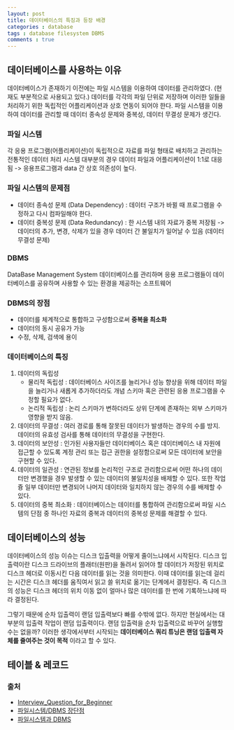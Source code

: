 ```yaml
---
layout: post
title: 데이터베이스의 특징과 등장 배경
categories : database
tags : database filesystem DBMS
comments : true
---
```


## 데이터베이스를 사용하는 이유
데이터베이스가 존재하기 이전에는 파일 시스템을 이용하여 데이터를 관리하였다. (현재도 부분적으로 사용되고 있다.) 데이터를 각각의 파일 단위로 저장하며 이러한 일들을 처리하기 위한 독립적인 어플리케이션과 상호 연동이 되어야 한다.
파일 시스템을 이용하여 데이터를 관리할 때 데이터 종속성 문제와 중복성, 데이터 무결성 문제가 생긴다.

### 파일 시스템
각 응용 프로그램(어플리케이션)이 독립적으로 자료를 파일 형태로 배치하고 관리하는 전통적인 데이터 처리 시스템
대부분의 경우 데이터 파일과 어플리케이션이 1:1로 대응됨
-> 응용프로그램과 data 간 상호 의존성이 높다.

### 파일 시스템의 문제점
- 데이터 종속성 문제 (Data Dependency)
  : 데이터 구조가 바뀔 때 프로그램을 수정하고 다시 컴파일해야 한다.
- 데이터 중복성 문제 (Data Redundancy)
  : 한 시스템 내의 자료가 중복 저장됨
    -> 데이터의 추가, 변경, 삭제가 있을 경우 데이터 간 불일치가 일어날 수 있음 (데이터 무결성 문제)

### DBMS
DataBase Management System
데이터베이스를 관리하며 응용 프로그램들이 데이터베이스를 공유하며 사용할 수 있는 환경을 제공하는 소프트웨어

### DBMS의 장점
- 데이터를 체계적으로 통합하고 구성함으로써 **중복을 최소화**
- 데이터의 동시 공유가 가능
- 수정, 삭제, 검색에 용이

### 데이터베이스의 특징
1. 데이터의 독립성
    - 물리적 독립성 : 데이터베이스 사이즈를 늘리거나 성능 향상을 위해 데이터 파일을 늘리거나 새롭게 추가하더라도 개념 스키마 혹은 관련된 응용 프로그램을 수정할 필요가 없다.
    - 논리적 독립성 : 논리 스키마가 변하더라도 상위 단계에 존재하는 외부 스키마가 영향을 받지 않음.
2. 데이터의 무결성 : 여러 경로를 통해 잘못된 데이터가 발생하는 경우의 수를 방지. 데이터의 유효성 검사를 통해 데이터의 무결성을 구현한다.
3. 데이터의 보안성 : 인가된 사용자들만 데이터베이스 혹은 데이터베이스 내 자원에 접근할 수 있도록 계정 관리 또는 접근 권한을 설정함으로써 모든 데이터에 보안을 구현할 수 있다.
4. 데이터의 일관성 : 연관된 정보를 논리적인 구조로 관리함으로써 어떤 하나의 데이터만 변경했을 경우 발생할 수 있는 데이터의 불일치성을 배제할 수 있다. 또한 작업 즁 일부 데이터만 변경되어 나머지 데이터와 일치하지 않는 경우의 수를 배제할 수 있다.
5. 데이터의 중복 최소화 : 데이터베이스는 데이터를 통합하여 관리함으로써 파일 시스템의 단점 중 하나인 자료의 중복과 데이터의 중복성 문제를 해결할 수 있다.

## 데이터베이스의 성능
데이터베이스의 성능 이슈는 디스크 입출력을 어떻게 줄이느냐에서 시작된다. 디스크 입출력이란 디스크 드라이브의 플래터(원판)을 돌려서 읽어야 할 데이터가 저장된 위치로 디스크 헤더로 이동시킨 다음 데이터를 읽는 것을 의미한다. 이때 데이터를 읽는데 걸리는 시간은 디스크 헤더를 움직여서 읽고 쓸 위치로 옮기는 단계에서 결정된다.
즉 디스크의 성능은 디스크 헤더의 위치 이동 없이 얼마나 많은 데이터를 한 번에 기록하느냐에 따라 결정된다.

그렇기 때문에 순차 입출력이 랜덤 입출력보다 빠를 수밖에 없다. 하지만 현실에서는 대부분의 입출력 작업이 랜덤 입출력이다. 랜덤 입출력을 순차 입출력으로 바꾸어 실행할 수는 없을까? 이러한 생각에서부터 시작되는 **데이터베이스 쿼리 튜닝은 랜덤 입출력 자체를 줄여주는 것이 목적** 이라고 할 수 있다.

## 테이블 & 레코드

### 출처
- [Interview_Question_for_Beginner](https://github.com/JaeYeopHan/Interview_Question_for_Beginner/tree/master/Database#%EB%8D%B0%EC%9D%B4%ED%84%B0%EB%B2%A0%EC%9D%B4%EC%8A%A4)
- [파일시스템/DBMS 장단점](https://moolgogiheart.tistory.com/47)
- [파일시스템과 DBMS](https://hoonmaro.tistory.com/16)
